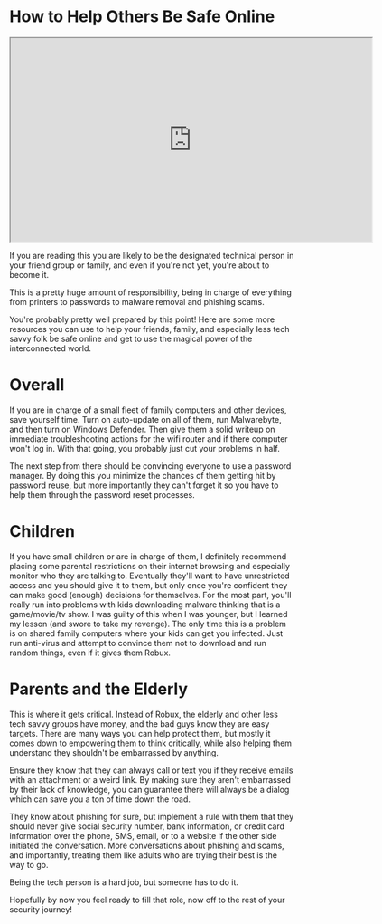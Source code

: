 # How to Help Others Be Safe Online

<iframe allowfullscreen height="360" src="https://www.youtube.com/embed/hSv9p7iflRA?wmode=opaque" width="640"></iframe>  

If you are reading this you are likely to be the designated technical
person in your friend group or family, and even if you're not yet,
you're about to become it.

This is a pretty huge amount of responsibility, being in charge of
everything from printers to passwords to malware removal and phishing
scams.

You're probably pretty well prepared by this point! Here are some more
resources you can use to help your friends, family, and especially less
tech savvy folk be safe online and get to use the magical power of the
interconnected world.

# Overall

If you are in charge of a small fleet of family computers and other
devices, save yourself time. Turn on auto-update on all of them, run
Malwarebyte, and then turn on Windows Defender. Then give them a solid
writeup on immediate troubleshooting actions for the wifi router and if
there computer won't log in. With that going, you probably just cut your
problems in half.

The next step from there should be convincing everyone to use a password
manager. By doing this you minimize the chances of them getting hit by
password reuse, but more importantly they can't forget it so you have to
help them through the password reset processes.

# Children

If you have small children or are in charge of them, I definitely
recommend placing some parental restrictions on their internet browsing
and especially monitor who they are talking to. Eventually they'll want
to have unrestricted access and you should give it to them, but only
once you're confident they can make good (enough) decisions for
themselves. For the most part, you'll really run into problems with kids
downloading malware thinking that is a game/movie/tv show. I was guilty
of this when I was younger, but I learned my lesson (and swore to take
my revenge). The only time this is a problem is on shared family
computers where your kids can get you infected. Just run anti-virus and
attempt to convince them not to download and run random things, even if
it gives them Robux.

# Parents and the Elderly

This is where it gets critical. Instead of Robux, the elderly and other
less tech savvy groups have money, and the bad guys know they are easy
targets. There are many ways you can help protect them, but mostly it
comes down to empowering them to think critically, while also helping
them understand they shouldn't be embarrassed by anything.

Ensure they know that they can always call or text you if they receive
emails with an attachment or a weird link. By making sure they aren't
embarrassed by their lack of knowledge, you can guarantee there will
always be a dialog which can save you a ton of time down the road.

They know about phishing for sure, but implement a rule with them that
they should never give social security number, bank information, or
credit card information over the phone, SMS, email, or to a website if
the other side initiated the conversation. More conversations about
phishing and scams, and importantly, treating them like adults who are
trying their best is the way to go.

Being the tech person is a hard job, but someone has to do it.

Hopefully by now you feel ready to fill that role, now off to the rest
of your security journey!
